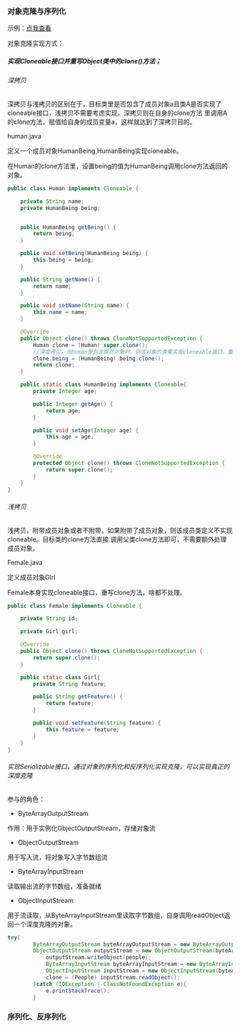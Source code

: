 ### 对象克隆与序列化

示例：[点我查看](../../../../code/clone-serializable-sample)

对象克隆实现方式：

##### 实现Cloneable接口并重写Object类中的clone()方法；

###### 深拷贝

深拷贝与浅拷贝的区别在于，目标类里是否包含了成员对象a且类A是否实现了cloneable接口，浅拷贝不需要考虑实现。深拷贝则在自身的clone方法
里调用A的clone方法，赋值给自身的成员变量a，这样就达到了深拷贝目的。

human.java

定义一个成员对象HumanBeing,HumanBeing实现cloneable。

在Human的clone方法里，设置being的值为HumanBeing调用clone方法返回的对象。

```java
public class Human implements Cloneable {

    private String name;
    private HumanBeing being;


    public HumanBeing getBeing() {
        return being;
    }

    public void setBeing(HumanBeing being) {
        this.being = being;
    }

    public String getName() {
        return name;
    }

    public void setName(String name) {
        this.name = name;
    }

    @Override
    public Object clone() throws CloneNotSupportedException {
        Human clone = (Human) super.clone();
        //深度拷贝，当human里包含成员对象时，则该对象的类需实现cloneable接口，重写clone方法
        clone.being = (HumanBeing) being.clone();
        return clone;
    }

    public static class HumanBeing implements Cloneable{
        private Integer age;

        public Integer getAge() {
            return age;
        }

        public void setAge(Integer age) {
            this.age = age;
        }

        @Override
        protected Object clone() throws CloneNotSupportedException {
            return super.clone();
        }
    }
}
```

###### 浅拷贝

浅拷贝，附带成员对象或者不附带。如果附带了成员对象，则该成员类定义不实现cloneable。目标类的clone方法直接
调用父类clone方法即可，不需要额外处理成员对象。

Female.java

定义成员对象GIrl

Female本身实现cloneable接口，重写clone方法，啥都不处理。
```java
public class Female implements Cloneable {

    private String id;

    private Girl girl;

    @Override
    public Object clone() throws CloneNotSupportedException {
        return super.clone();
    }

    public static class Girl{
        private String feature;

        public String getFeature() {
            return feature;
        }

        public void setFeature(String feature) {
            this.feature = feature;
        }
    }
}
```


###### 实现Serializable接口，通过对象的序列化和反序列化实现克隆，可以实现真正的深度克隆

参与的角色：

- ByteArrayOutputStream

作用：用于实例化ObjectOutputStream，存储对象流

- ObjectOutputStream

用于写入流，将对象写入字节数组流

- ByteArrayInputStream

读取输出流的字节数组，准备就绪

- ObjectInputStream

用于流读取，从ByteArrayInputStream里读取字节数组，自身调用readObject返回一个深度克隆的对象。


```java
try(
        ByteArrayOutputStream byteArrayOutputStream = new ByteArrayOutputStream();
        ObjectOutputStream outputStream = new ObjectOutputStream(byteArrayOutputStream)){
            outputStream.writeObject(people);
            ByteArrayInputStream byteArrayInputStream = new ByteArrayInputStream(byteArrayOutputStream.toByteArray());
            ObjectInputStream inputStream = new ObjectInputStream(byteArrayInputStream);
            clone = (People) inputStream.readObject();
        }catch (IOException | ClassNotFoundException e){
            e.printStackTrace();
        }
```

### 序列化、反序列化